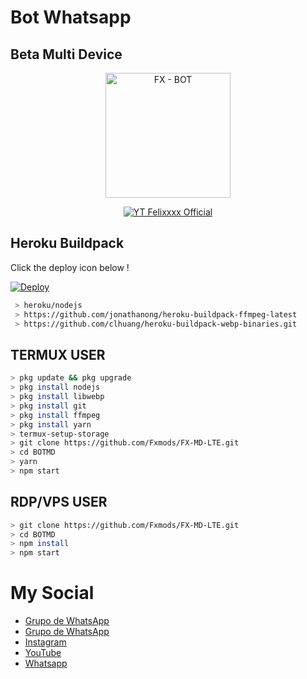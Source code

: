 # Bot Whatsapp
## Beta Multi Device 

<p align="center">
<img src="https://telegra.ph/file/235a0e5ddfa5f45f5d913.jpg" alt="FX - BOT" width="200"/>

<p align="center">
    <a href="https://Fxmods.github.io">
        <img
            src="https://readme-typing-svg.herokuapp.com?size=15&width=280&lines=Created+By+FXTeam+Official+🙏"
            alt="YT Felixxxx Official"
        />
    </a>
</p>

## Heroku Buildpack

Click the deploy icon below !

[![Deploy](https://www.herokucdn.com/deploy/button.svg)](https://heroku.com/deploy?template=https://github.com/Fxmods/FX-MD-LTE)

```bash
 > heroku/nodejs
 > https://github.com/jonathanong/heroku-buildpack-ffmpeg-latest
 > https://github.com/clhuang/heroku-buildpack-webp-binaries.git
```

## TERMUX USER
```bash
> pkg update && pkg upgrade
> pkg install nodejs
> pkg install libwebp
> pkg install git
> pkg install ffmpeg
> pkg install yarn
> termux-setup-storage
> git clone https://github.com/Fxmods/FX-MD-LTE.git
> cd BOTMD
> yarn
> npm start
```

## RDP/VPS USER
```bash 
> git clone https://github.com/Fxmods/FX-MD-LTE.git
> cd BOTMD
> npm install
> npm start
```

# My Social 
- [Grupo de WhatsApp](https://chat.whatsapp.com/J6GuXns23L9IzgrUqWfUj7)
- [Grupo de WhatsApp](https://chat.whatsapp.com/F8a1wlFtr5z9WY92Wde1zN)
- [Instagram](https://instagram.com/im.felix409)
- [YouTube ](https://youtube.com/c/Felixcrack409)
- [Whatsapp ](https://wa.me/18138999999)
